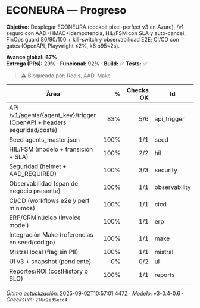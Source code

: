 # ECONEURA — Progreso

**Objetivo:** Desplegar ECONEURA (cockpit pixel-perfect v3 en Azure), /v1 seguro con AAD+HMAC+Idempotencia, HIL/FSM con SLA y auto-cancel, FinOps guard 80/90/100 + kill-switch y observabilidad E2E; CI/CD con gates (OpenAPI, Playwright ≤2%, k6 p95<2s).


**Avance global:** **67%**  
**Entrega (PRs):** 29%  ·  **Funcional:** 92%  ·  **Build:** ✅  **Tests:** ✅

> ⚠️ Bloqueado por: Redis, AAD, Make

| Área | % | Checks OK | Id |
|---|---:|---:|---|
| API /v1/agents/{agent_key}/trigger (OpenAPI + headers seguridad/coste) | 83% | 5/6 | api_trigger |
| Seed agents_master.json | 100% | 1/1 | seed |
| HIL/FSM (modelo + transición + SLA) | 100% | 2/2 | hil |
| Seguridad (helmet + AAD_REQUIRED) | 100% | 3/3 | security |
| Observabilidad (span de negocio presente) | 100% | 1/1 | observability |
| CI/CD (workflows e2e y perf mínimos) | 100% | 1/1 | cicd |
| ERP/CRM núcleo (Invoice model) | 100% | 1/1 | erp |
| Integración Make (referencias en seed/código) | 100% | 1/1 | make |
| Mistral local (flag sin PII) | 100% | 1/1 | mistral |
| UI v3 + snapshot (pendiente) | 0% | 0/2 | ui |
| Reportes/ROI (costHistory o SLO) | 100% | 1/1 | reports |

_Última actualización:_ 2025-09-02T10:57:01.447Z · _Modelo:_ v3-0.4-0.6 · _Checksum:_ `276c2e35ecc4` 
